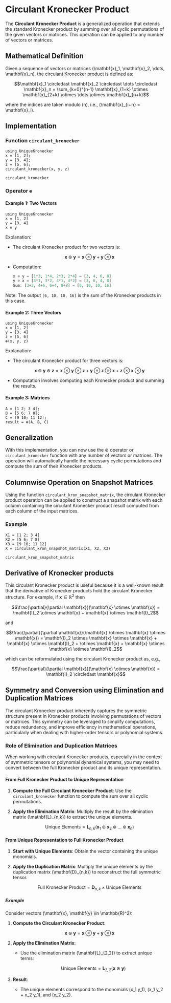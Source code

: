 # Circulant Kronecker Product

The **Circulant Kronecker Product** is a generalized operation that extends the standard Kronecker product by summing over all cyclic permutations of the given vectors or matrices. This operation can be applied to any number of vectors or matrices.

## Mathematical Definition

Given a sequence of vectors or matrices \(\mathbf{x}_1, \mathbf{x}_2, \dots, \mathbf{x}_n\), the circulant Kronecker product is defined as:

```math
\mathbf{x}_1 \circledast \mathbf{x}_2 \circledast \dots \circledast \mathbf{x}_n = \sum_{k=0}^{n-1} \mathbf{x}_{1+k} \otimes \mathbf{x}_{2+k} \otimes \dots \otimes \mathbf{x}_{n+k}
```

where the indices are taken modulo \(n\), i.e., \(\mathbf{x}_{i+n} = \mathbf{x}_i\).

## Implementation

### Function `circulant_kronecker`

```@repl
using UniqueKronecker
x = [1, 2];
y = [3, 4];
z = [5, 6];
circulant_kronecker(x, y, z)
```

```@docs
circulant_kronecker
```

### Operator `⊛`

#### Example 1: Two Vectors

```@repl
using UniqueKronecker
x = [1, 2]
y = [3, 4]
x ⊛ y
```

Explanation:

- The circulant Kronecker product for two vectors is:
  ```math
  \mathbf{x} \circledast \mathbf{y} = \mathbf{x} \otimes \mathbf{y} + \mathbf{y} \otimes \mathbf{x}
  ```
- Computation:
  ```julia
  x ⊗ y = [1*3, 1*4, 2*3, 2*4] = [3, 4, 6, 8]
  y ⊗ x = [3*1, 3*2, 4*1, 4*2] = [3, 6, 4, 8]
  Sum: [3+3, 4+6, 6+4, 8+8] = [6, 10, 10, 16]
  ```

Note: The output `[6, 10, 10, 16]` is the sum of the Kronecker products in this case.

#### Example 2: Three Vectors

```@repl
using UniqueKronecker
x = [1, 2]
y = [3, 4]
z = [5, 6]
⊛(x, y, z)
```

Explanation:

- The circulant Kronecker product for three vectors is:
  ```math
  \mathbf{x} \circledast \mathbf{y} \circledast \mathbf{z} = \mathbf{x} \otimes \mathbf{y} \otimes \mathbf{z} + \mathbf{y} \otimes \mathbf{z} \otimes \mathbf{x} + \mathbf{z} \otimes \mathbf{x} \otimes \mathbf{y}
  ```
- Computation involves computing each Kronecker product and summing the results.

#### Example 3: Matrices

```@repl
A = [1 2; 3 4];
B = [5 6; 7 8];
C = [9 10; 11 12];
result = ⊛(A, B, C)
```

## Generalization

With this implementation, you can now use the ⊛ operator or `circulant_kronecker` function with any number of vectors or matrices. The operation will automatically handle the necessary cyclic permutations and compute the sum of their Kronecker products.

## Columnwise Operation on Snapshot Matrices

Using the function `circulant_kron_snapshot_matrix`, the circulant Kronecker product operation can be applied to construct a snapshot matrix with each column containing the circulant Kronecker product result computed from each column of the input matrices. 

### Example

```@repl
X1 = [1 2; 3 4]
X2 = [5 6; 7 8]
X3 = [9 10; 11 12]
X = circulant_kron_snapshot_matrix(X1, X2, X3)
```

```@docs
circulant_kron_snapshot_matrix
```

## Derivative of Kronecker products

This circulant Kronecker product is useful because it is a well-known result that the derivative of Kronecker products hold the circulant Kronecker structure. For example, if $\mathbf{x}\in\mathbb{R}^2$ then

```math
\frac{\partial}{\partial \mathbf{x}}(\mathbf{x} \otimes \mathbf{x}) = \mathbf{I}_2 \otimes \mathbf{x} + \mathbf{x} \otimes \mathbf{I}_2
```

and 

```math
\frac{\partial}{\partial \mathbf{x}}(\mathbf{x} \otimes \mathbf{x} \otimes \mathbf{x}) = \mathbf{I}_2 \otimes \mathbf{x} \otimes \mathbf{x} + \mathbf{x} \otimes \mathbf{I}_2 + \otimes \mathbf{x} + \mathbf{x} \otimes \mathbf{x} \otimes \mathbf{I}_2
```

which can be reformulated using the circulant Kronecker product as, e.g.,

```math
\frac{\partial}{\partial \mathbf{x}}(\mathbf{x} \otimes \mathbf{x}) = \mathbf{I}_2 \circledast \mathbf{x}
```

## Symmetry and Conversion using Elimination and Duplication Matrices

The circulant Kronecker product inherently captures the symmetric structure present in Kronecker products involving permutations of vectors or matrices. This symmetry can be leveraged to simplify computations, reduce redundancy, and improve efficiency in mathematical operations, particularly when dealing with higher-order tensors or polynomial systems.

### Role of Elimination and Duplication Matrices

When working with circulant Kronecker products, especially in the context of symmetric tensors or polynomial dynamical systems, you may need to convert between the full Kronecker product and its unique representation.

#### From Full Kronecker Product to Unique Representation

1. **Compute the Full Circulant Kronecker Product**: Use the `circulant_kronecker` function to compute the sum over all cyclic permutations.

2. **Apply the Elimination Matrix**: Multiply the result by the elimination matrix \(\mathbf{L}_{n,k}\) to extract the unique elements.

   ```math
   \text{Unique Elements} = \mathbf{L}_{n,k} \left( \mathbf{x}_1 \circledast \mathbf{x}_2 \circledast \dots \circledast \mathbf{x}_n \right)
   ```

#### From Unique Representation to Full Kronecker Product

1. **Start with Unique Elements**: Obtain the vector containing the unique monomials.

2. **Apply the Duplication Matrix**: Multiply the unique elements by the duplication matrix \(\mathbf{D}_{n,k}\) to reconstruct the full symmetric tensor.

   ```math
   \text{Full Kronecker Product} = \mathbf{D}_{n,k} \times \text{Unique Elements}
   ```

##### Example

Consider vectors \(\mathbf{x}, \mathbf{y} \in \mathbb{R}^2\):

1. **Compute the Circulant Kronecker Product**:

   ```math
   \mathbf{x} \circledast \mathbf{y} = \mathbf{x} \otimes \mathbf{y} + \mathbf{y} \otimes \mathbf{x}
   ```

2. **Apply the Elimination Matrix**:

   - Use the elimination matrix \(\mathbf{L}_{2,2}\) to extract unique terms:

     ```math
     \text{Unique Elements} = \mathbf{L}_{2,2} (\mathbf{x} \circledast \mathbf{y})
     ```

3. **Result**:

   - The unique elements correspond to the monomials \(x_1 y_1\), \(x_1 y_2 + x_2 y_1\), and \(x_2 y_2\).
